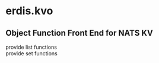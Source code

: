 # erdis.kvo
Object Function Front End for NATS KV
---
provide list functions <br>
provide set functions
